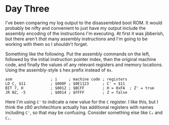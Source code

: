# Day Three

I've been comparing my log output to the disassembled boot ROM. It would probably be nifty and convenient to just have my output include the assembly encoding of the instructions I'm executing. At first it was jibberish, but there aren't *that* many assembly instructions and I'm going to be working with them so I shouldn't forget.

Something like the following. Put the assembly commands on the left, followed by the initial instruction pointer index, then the original machine code, and finally the values of any relevant registers and memory locations. Using the assembly-style `$` hex prefix instead of `0x`.

    asm                 ; i     ; machine code ; registers
    LD C, $11           ; $000F ; $0E1123      ; C' = $11
    BIT 7, H            ; $0012 ; $BCFF        ; H = 0xFA  ; Z' = true
    JR NZ, -5           ; $0014 ; $FFFF        ; Z = false

Here I'm using `C'` to indicate a new value for the `C` register. I like this, but I think the z80 architechture actually has additional registers with names including `C'`, so that may be confusing. Consider something else like `C₀` and `C₁`.
